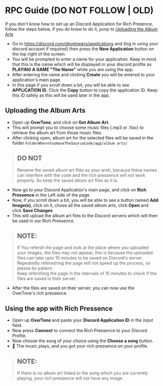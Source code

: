 # RPC Guide (DO NOT FOLLOW | OLD)
If you don't know how to set up an Discord Application for Rich Presence, follow the steps below, if you do know to do it, jump to [Uploading the Album Arts](#uploading-the-album-arts)
- Go to https://discord.com/developers/applications and (log in using your discord account if required) then press the **New Application** button on the top right of the screen.
- You will be prompted to enter a name for your application. Keep in mind that this is the name which will be displayed in your discord profile as **PLAYING A GAME "The Name"** while you are using the app.
- After entering the name and clicking **Create** you will be entered to your application's main page.
- In this page if you scroll down a bit, you will be able to see **APPLICATION ID**. Click the **Copy** button to copy the application ID. Keep this ID safely as this will be used later in the app.

## Uploading the Album Arts
- Open up **OverTone**, and click on **Get Album Art**.
- This will prompt you to choose some music files (.mp3 or .flac) to retrieve the album art from those music files.
- After clicking open, album art for the selected files will be saved in the folder `FolderWhereYouHaveTheSourceCode/app/album arts/`
> ## DO NOT
> Rename the saved album art files as your wish, because these names can interfere with the code and the rich pressence will not work properly. So keep the saved album art files as it is.
- Now go to your Discord Application's main page, and click on **Rich Pressence** in the Left side of the page.
- Now, if you scroll down a bit, you will be able to see a button named **Add Image(s)**, click on it, chose all the saved album arts, click **Open** and click **Save Changes**
- This will upload the album art files to the Discord servers which will then be used in our Rich Pressence.
> ## NOTE:  
> If You refersh the page and look at the place where you uploaded your images, the files may not appear, this is because the uploaded files can take upto 10 minutes to be saved on Discord's server. Repeatedly refereshing the page will not speed up the process, so please be patient.  
> Keep refershing the page in the intervals of 10 minutes to check if the files are saved in their server.
- After the files are saved on their server, you can now use the OverTone's rich pressence.

## Using the app with Rich Pressence
- Open up **OverTone** and paste your **Discord Application ID** in the input field.
- Now press **Connect** to connect the Rich Pressence to your Discord Profile.
- Now choose the song of your choice using the **Choose a song** button.
- 🎉 The music plays, and you got your rich pressence on your profile.
> ## NOTE:  
> If there is no album art linked to the song which you are currently playing, your rich pressence will not have any image.